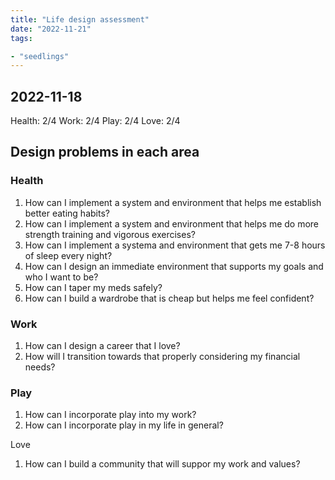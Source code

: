 ```yaml
---
title: "Life design assessment"
date: "2022-11-21"
tags:

- "seedlings"
---
```


## 2022-11-18

Health: 2/4
Work: 2/4
Play: 2/4
Love: 2/4

## Design problems in each area

### Health

1. How can I implement a system and environment that helps me establish better eating habits?
2. How can I implement a system and environment that helps me do more strength training and vigorous exercises?
3. How can I implement a systema and environment that gets me 7-8 hours of sleep every night?
4. How can I design an immediate environment that supports my goals and who I want to be?
5. How can I taper my meds safely?
6. How can I build a wardrobe that is cheap but helps me feel confident?

### Work

1. How can I design a career that I love?
2. How will I transition towards that properly considering my financial needs?

### Play

1. How can I incorporate play into my work?
2. How can I incorporate play in my life in general?

Love

1. How can I build a community that will suppor my work and values?